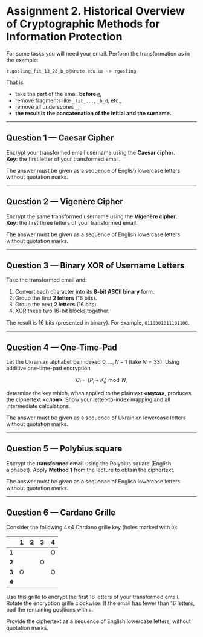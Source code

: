 # Assignment 2. Historical Overview of Cryptographic Methods for Information Protection

For some tasks you will need your email. Perform the transformation as in the example:

```
r.gosling_fit_13_23_b_d@knute.edu.ua -> rgosling
```
That is:
- take the part of the email **before `@`**,  
- remove fragments like `_fit_...`, `_b_d`, etc.,  
- remove all underscores `_`,  
- **the result is the concatenation of the initial and the surname.**

---

## Question 1 — Caesar Cipher  
Encrypt your transformed email username using the **Caesar cipher**.  
**Key**: the first letter of your transformed email.  

The answer must be given as a sequence of English lowercase letters without quotation marks.

---

## Question 2 — Vigenère Cipher  
Encrypt the same transformed username using the **Vigenère cipher**.  
**Key**: the first three letters of your transformed email.  

The answer must be given as a sequence of English lowercase letters without quotation marks.

---

## Question 3 — Binary XOR of Username Letters  
Take the transformed email and:  
1. Convert each character into its **8-bit ASCII binary** form.  
2. Group the first **2 letters** (16 bits).  
3. Group the next **2 letters** (16 bits).  
4. XOR these two 16-bit blocks together. 

The result is 16 bits (presented in binary). For example, `0110001011101100`.

---

## Question 4 — One-Time-Pad

Let the Ukrainian alphabet be indexed $0,\dots,N-1$ (take $N=33$). Using additive one-time-pad encryption  

$$
C_i = (P_i + K_i) \bmod N,
$$

determine the key which, when applied to the plaintext **«муха»**, produces the ciphertext **«слон»**. Show your letter-to-index mapping and all intermediate calculations.

The answer must be given as a sequence of Ukrainian lowercase letters without quotation marks.

---

## Question 5 — Polybius square

Encrypt the **transformed email** using the Polybius square (English alphabet). Apply **Method 1** from the lecture to obtain the ciphertext.

The answer must be given as a sequence of English lowercase letters without quotation marks.

---

## Question 6 — Cardano Grille

Consider the following 4×4 Cardano grille key (holes marked with `O`):

|     | **1** | **2** | **3** | **4** |
|-----|-------|-------|-------|-------|
| **1** |     |       |       |   O    |
| **2** |      |       |    O   |      |
| **3** |   O   |      |       |  O     |
| **4** |       |       |     |       |

Use this grille to encrypt the first 16 letters of your transformed email. Rotate the encryption grille clockwise. 
If the email has fewer than 16 letters, pad the remaining positions with `a`.  

Provide the ciphertext as a sequence of English lowercase letters, without quotation marks.